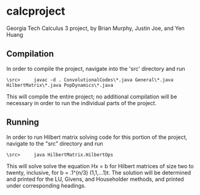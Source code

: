 # calcproject
Georgia Tech Calculus 3 project, by Brian Murphy, Justin Joe, and Yen Huang

## Compilation

In order to compile the project, navigate into the 'src' directory and run 

```
\src>     javac -d . ConvolutionalCodes\*.java General\*.java HilbertMatrix\*.java PopDynamics\*.java

```

This will compile the entire project; no additional compilation will be necessary in order to run the individual parts of the project. 


## Running

In order to run Hilbert matrix solving code for this portion of the project, navigate to the "src" directory and run 

```
\src>     java HilbertMatrix.HilbertOps

```

This will solve solve the equation Hx = b for Hilbert matrices of size two to twenty, inclusive, for  b = .1^(n/3) (1,1,...1)t. The solution will be determined and printed for the LU, Givens, and Householder methods, and printed under corresponding headings. 


